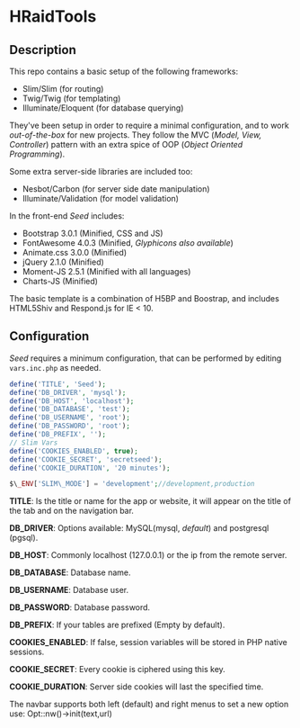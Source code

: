 # HRaidTools
## Description

This repo contains a basic setup of the following frameworks:

- Slim/Slim (for routing)
- Twig/Twig (for templating)
- Illuminate/Eloquent (for database querying)

They've been setup in order to require a minimal configuration, and to work _out-of-the-box_ for
new projects. They follow the MVC (_Model, View, Controller_) pattern with an extra spice of OOP (_Object Oriented Programming_).

Some extra server-side libraries are included too:

- Nesbot/Carbon (for server side date manipulation)
- Illuminate/Validation (for model validation)

In the front-end _Seed_ includes:

- Bootstrap 3.0.1 (Minified, CSS and JS)
- FontAwesome 4.0.3 (Minified, _Glyphicons also available_)
- Animate.css 3.0.0 (Minified)
- jQuery 2.1.0 (Minified)
- Moment-JS 2.5.1 (Minified with all languages)
- Charts-JS (Minified)

The basic template is a combination of H5BP and Boostrap, and includes HTML5Shiv and Respond.js for
IE < 10.

## Configuration

_Seed_ requires a minimum configuration, that can be performed by editing `vars.inc.php` as needed.

```php
define('TITLE', 'Seed');
define('DB_DRIVER', 'mysql');
define('DB_HOST', 'localhost');
define('DB_DATABASE', 'test');
define('DB_USERNAME', 'root');
define('DB_PASSWORD', 'root');
define('DB_PREFIX', '');
// Slim Vars
define('COOKIES_ENABLED', true);
define('COOKIE_SECRET', 'secretseed');
define('COOKIE_DURATION', '20 minutes');

$\_ENV['SLIM\_MODE'] = 'development';//development,production
```
__TITLE__: Is the title or name for the app or website, it will appear on the title of the tab and on the navigation bar.

__DB\_DRIVER__: Options available: MySQL(mysql, _default_) and postgresql (pgsql).

__DB\_HOST__: Commonly localhost (127.0.0.1) or the ip from the remote server.

__DB\_DATABASE__: Database name.

__DB\_USERNAME__: Database user.

__DB\_PASSWORD__: Database password.

__DB\_PREFIX__: If your tables are prefixed (Empty by default).

__COOKIES\_ENABLED__: If false, session variables will be stored in PHP native sessions.

__COOKIE\_SECRET__: Every cookie is ciphered using this key.

__COOKIE\_DURATION__: Server side cookies will last the specified time.


The navbar supports both left (default) and right menus to set a new option use: Opt::nw()->init(text,url)
